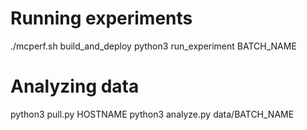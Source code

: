 # Running experiments

./mcperf.sh build_and_deploy
python3 run_experiment BATCH_NAME

# Analyzing data
python3 pull.py HOSTNAME
python3 analyze.py data/BATCH_NAME

